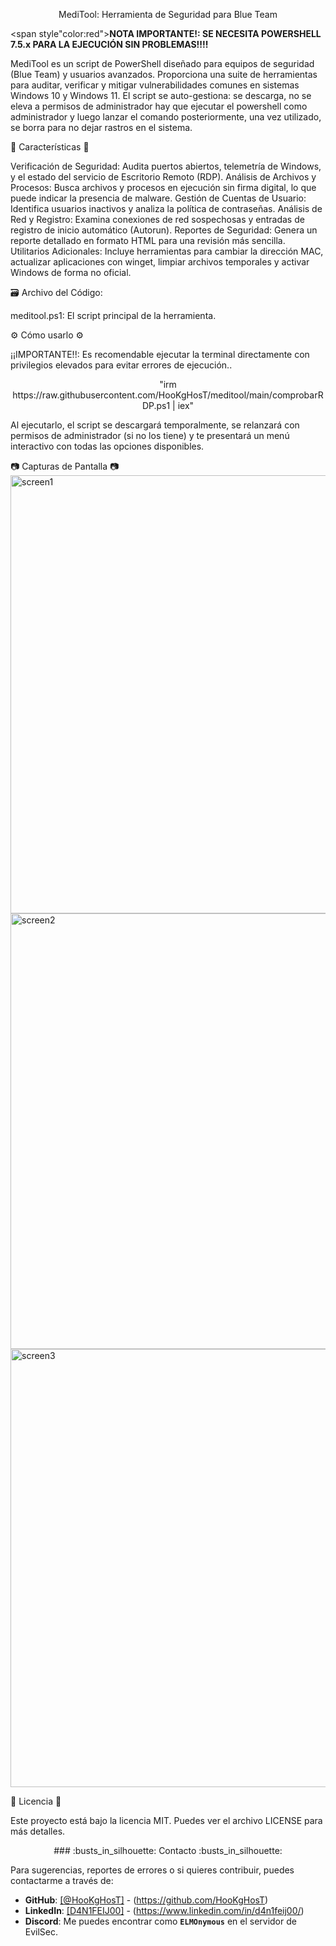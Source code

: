 <p align="center">MediTool: Herramienta de Seguridad para Blue Team</p>

<span style"color:red"><strong>NOTA IMPORTANTE!: SE NECESITA POWERSHELL 7.5.x PARA LA EJECUCIÓN SIN PROBLEMAS!!!!</strong></span>

MediTool es un script de PowerShell diseñado para equipos de seguridad (Blue Team) y usuarios avanzados. Proporciona una suite de herramientas para auditar, verificar y mitigar vulnerabilidades comunes en sistemas Windows 10 y Windows 11.
El script se auto-gestiona: se descarga, no se eleva a permisos de administrador hay que ejecutar el powershell como administrador y luego lanzar el comando posteriormente, una vez utilizado, se borra para no dejar rastros en el sistema.

:rocket: Características :rocket:

Verificación de Seguridad: Audita puertos abiertos, telemetría de Windows, y el estado del servicio de Escritorio Remoto (RDP).
Análisis de Archivos y Procesos: Busca archivos y procesos en ejecución sin firma digital, lo que puede indicar la presencia de malware.
Gestión de Cuentas de Usuario: Identifica usuarios inactivos y analiza la política de contraseñas.
Análisis de Red y Registro: Examina conexiones de red sospechosas y entradas de registro de inicio automático (Autorun).
Reportes de Seguridad: Genera un reporte detallado en formato HTML para una revisión más sencilla.
Utilitarios Adicionales: Incluye herramientas para cambiar la dirección MAC, actualizar aplicaciones con winget, limpiar archivos temporales y activar Windows de forma no oficial.

:card_file_box: Archivo del Código:

meditool.ps1: El script principal de la herramienta.

:gear: Cómo usarlo :gear:

¡¡IMPORTANTE!!: Es recomendable ejecutar la terminal directamente con privilegios elevados para evitar errores de ejecución..

<p align="center">"irm https://raw.githubusercontent.com/HooKgHosT/meditool/main/comprobarRDP.ps1 | iex" </p>

Al ejecutarlo, el script se descargará temporalmente, se relanzará con permisos de administrador (si no los tiene) y te presentará un menú interactivo con todas las opciones disponibles.

:camera: Capturas de Pantalla :camera:
<img width="857" height="701" alt="screen1" src="https://github.com/user-attachments/assets/fc450926-ef24-4549-92e0-186a325413d7" />
<img width="857" height="697" alt="screen2" src="https://github.com/user-attachments/assets/bdfffaa0-fdfd-4478-97ec-b33ca4b69b30" />
<img width="861" height="701" alt="screen3" src="https://github.com/user-attachments/assets/ea54858e-0f4a-447d-92cb-4613460497bc" />


:page_with_curl: Licencia :page_with_curl:

Este proyecto está bajo la licencia MIT. Puedes ver el archivo LICENSE para más detalles.

<p align="center">### :busts_in_silhouette: Contacto :busts_in_silhouette:</p>

Para sugerencias, reportes de errores o si quieres contribuir, puedes contactarme a través de:

* **GitHub**: <a href="https://github.com/HooKgHosT">[@HooKgHosT]</a> - (https://github.com/HooKgHosT)
* **LinkedIn**: <a href="https://www.linkedin.com/in/d4n1feij00/">[D4N1FEIJ00]</a> - (https://www.linkedin.com/in/d4n1feij00/)
* **Discord**: Me puedes encontrar como <strong>`ELMOnymous`</strong> en el servidor de EvilSec.

